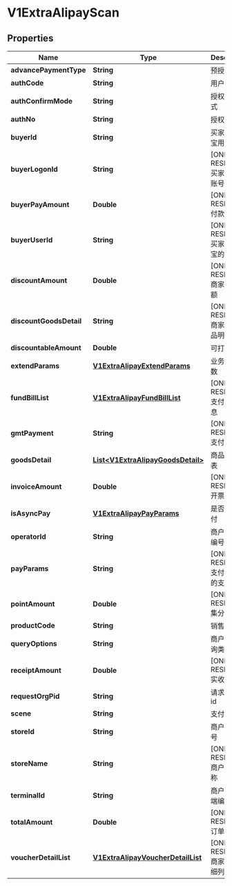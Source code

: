 
# V1ExtraAlipayScan

## Properties
Name | Type | Description | Notes
------------ | ------------- | ------------- | -------------
**advancePaymentType** | **String** | 预授权类型 |  [optional]
**authCode** | **String** | 用户的条码 |  [optional]
**authConfirmMode** | **String** | 授权确认方式 |  [optional]
**authNo** | **String** | 授权号 |  [optional]
**buyerId** | **String** | 买家的支付宝用户id |  [optional]
**buyerLogonId** | **String** | [ONLY IN RESPONSE] 买家支付宝账号 |  [optional]
**buyerPayAmount** | **Double** | [ONLY IN RESPONSE] 付款金额 |  [optional]
**buyerUserId** | **String** | [ONLY IN RESPONSE] 买家在支付宝的用户id |  [optional]
**discountAmount** | **Double** | [ONLY IN RESPONSE] 商家优惠金额 |  [optional]
**discountGoodsDetail** | **String** | [ONLY IN RESPONSE] 商家优惠商品明细 |  [optional]
**discountableAmount** | **Double** | 可打折金额 |  [optional]
**extendParams** | [**V1ExtraAlipayExtendParams**](V1ExtraAlipayExtendParams.md) | 业务扩展参数 |  [optional]
**fundBillList** | [**V1ExtraAlipayFundBillList**](V1ExtraAlipayFundBillList.md) | [ONLY IN RESPONSE] 支付金额信息 |  [optional]
**gmtPayment** | **String** | [ONLY IN RESPONSE] 支付时间 |  [optional]
**goodsDetail** | [**List&lt;V1ExtraAlipayGoodsDetail&gt;**](V1ExtraAlipayGoodsDetail.md) | 商品明细列表 |  [optional]
**invoiceAmount** | **Double** | [ONLY IN RESPONSE] 开票金额 |  [optional]
**isAsyncPay** | [**V1ExtraAlipayPayParams**](V1ExtraAlipayPayParams.md) | 是否异步支付 |  [optional]
**operatorId** | **String** | 商户操作员编号 |  [optional]
**payParams** | **String** | [ONLY IN RESPONSE] 支付宝返回的支付参数 |  [optional]
**pointAmount** | **Double** | [ONLY IN RESPONSE] 集分宝金额 |  [optional]
**productCode** | **String** | 销售产品码 |  [optional]
**queryOptions** | **String** | 商户授权查询类型 |  [optional]
**receiptAmount** | **Double** | [ONLY IN RESPONSE] 实收金额 |  [optional]
**requestOrgPid** | **String** | 请求方机构id |  [optional]
**scene** | **String** | 支付场景 |  [optional]
**storeId** | **String** | 商户门店编号 |  [optional]
**storeName** | **String** | [ONLY IN RESPONSE] 商户门店名称 |  [optional]
**terminalId** | **String** | 商户机具终端编号 |  [optional]
**totalAmount** | **Double** | [ONLY IN RESPONSE] 订单金额 |  [optional]
**voucherDetailList** | [**V1ExtraAlipayVoucherDetailList**](V1ExtraAlipayVoucherDetailList.md) | [ONLY IN RESPONSE] 商家优惠明细列表 |  [optional]




